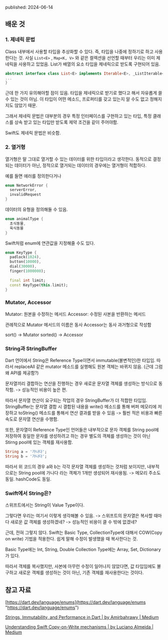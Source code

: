published: 2024-06-14

## 배운 것

### 1. 제네릭 문법
Class 내부에서 사용할 타입을 추상화할 수 있다. 
즉, 타입을 나중에 정하기로 하고 사용한다는 것.
사실 `List<E>` , `Map<K, V>` 와 같은 컬렉션을 선언할 때부터 우리는 이미 제네릭을 사용하고 있었음.
List가 배열의 요소 타입을 제네릭으로 받도록 구현되어 있음.
```dart
abstract interface class List<E> implements Iterable<E>, _ListIterable<E> {
... 
}

```

근데 한 가지 유의해야할 점이 있음.
타입을 제네릭으로 받기로 했다고 해서 자유롭게 쓸 수 있는 것이 아님.
이 타입이 어떤 메소드, 프로퍼티를 갖고 있는지 알 수도 없고 정해지지도 않았기 때문.

그래서 제네릭 문법은 대부분의 경우
특정 인터페이스를 구현하고 있는 타입, 특정 클래스를 상속 받고 있는 타입만 받도록 제약 조건을 같이 주어야함. 

Swift도 제네릭 문법은 비슷함.
### 2. 열거형
열거형은 말 그대로 열거할 수 있는 데이터를 위한 타입이라고 생각한다.
동적으로 결정되는 데이터가 아닌, 정적으로 열거되는 데이터의 경우에는 열거형이 적합하다. 

예를 들면 에러를 정의한다거나
```dart
enum NetworkError {
  serverError,
  invalidRequest
}
```

데이터의 유형을 정의해둘 수 있음.
```dart
enum animalType {
  초식동물,
  육식동물
}
```

Swift처럼 enum에 연관값을 지정해줄 수도 있다.
```dart
enum KeyType {  
  padlock(1024),  
  button(10000),  
  dial(30000),  
  finger(1000000);  
  
  final int limit;  
  const KeyType(this.limit);  
}
```
### Mutator, Accessor
Mutator: 원본을 수정하는 메서드
Accessor: 수정된 사본을 반환하는 메서드

관례적으로 Mutator 메서드의 이름은 동사
Accessor는 동사 과거형으로 작성함

sort() -> Mutator
sorted() -> Accessor


### String과 StringBuffer
Dart 언어에서 String은  Reference Type이면서 immutable(불변적인)한 타입임. 따라서 replaceAll 같은 mutator 메소드를 실행해도 원본 객체는 바뀌지 않음.
(근데 그럼 왜 API를 제공함?)

문자열끼리 결합하는 연산을 진행하는 경우 새로운 문자열 객체를 생성하는 방식으로 동작함. -> 성능적인 비용이 높은 편.

따라서 문자열 연산이 요구되는 작업의 경우 StringBuffer가 더 적합한 타입임.
StringBuffer는 문자열 결합 시 결합된 내용을 write() 메소드를 통해 버퍼 메모리에 저장하고 toString() 메소드를 통해서 연산 결과를 받을 수 있음 
-> 훨씬 적은 비용과 빠른 속도로 문자열 연산을 수행함.

또한, 문자열이 Reference Type인 언어들은 내부적으로 문자 객체를 String pool에 저장하여 동일한 문자를 생성하려고 하는 경우 별도의 객체를 생성하는 것이 아닌 Stirng pool에 있는 객체를 재사용함.

```dart
String a = '가나다';
String b = '가나다';
```

따라서 위 코드의 경우 a와 b는 각각 문자열 객체를 생성하는 것처럼 보이지만,
내부적으로는 String pool에 가나다 라는 객체가 1개만 생성되어 재사용됨.
-> 메모리 주소도 동일. hashCode도 동일.

### Swift에서 String은?
스위프트에서는 String이 Value Type이다. 

그렇다면 우리는 여기서 이렇게 생각해볼 수 있음.
-> 스위프트의 문자열은 복사할 때마다 새로운 값 객체를 생성하겠네?
-> 성능적인 비용이 클 수 밖에 없겠네?

근데, 전혀 그렇지 않다.
Swift는 Basic Type, CollectionType에 대해서 COW(Copy on write) 기법을 적용한다. 쉽게 말해 수정이 발생했을 때 복사한다는 것.

Basic Type에는 Int, String, Double
Collection Type에는 Array, Set, Dictionary가 있다.

따라서 객체를 복사했지만, 사본에 아무런 수정이 일어나지 않았다면, 값 타입임에도 불구하고 새로운 객체를 생성하는 것이 아닌, 기존 객체를 재사용한다는 것이다.

## 참고 자료
[https://dart.dev/language/enums](https://dart.dev/language/enums "https://dart.dev/language/enums")

[Strings, Immutability, and Performance in Dart | by Amirbahrawy | Medium](https://medium.com/@amirbahrawy/strings-immutability-and-performance-in-dart-33081856fb17)

[Understanding Swift Copy-on-Write mechanisms | by Luciano Almeida | Medium](https://medium.com/@lucianoalmeida1/understanding-swift-copy-on-write-mechanisms-52ac31d68f2f)